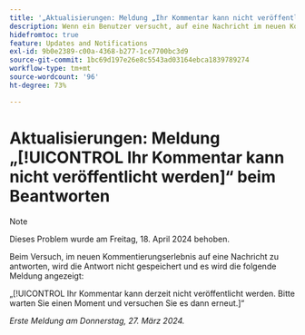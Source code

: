 ```yaml
---
title: '„Aktualisierungen: Meldung „Ihr Kommentar kann nicht veröffentlicht werden“ beim Beantworten“'
description: Wenn ein Benutzer versucht, auf eine Nachricht im neuen Kommentierungserlebnis zu antworten, wird die Antwort nicht gespeichert und dem Benutzer wird eine Nachricht angezeigt.
hidefromtoc: true
feature: Updates and Notifications
exl-id: 9b0e2389-c00a-4368-b277-1ce7700bc3d9
source-git-commit: 1bc69d197e26e8c5543ad03164ebca1839789274
workflow-type: tm+mt
source-wordcount: '96'
ht-degree: 73%

---
```


# Aktualisierungen: Meldung „[!UICONTROL Ihr Kommentar kann nicht veröffentlicht werden]“ beim Beantworten

>[!NOTE]
>
>Dieses Problem wurde am Freitag, 18. April 2024 behoben.

Beim Versuch, im neuen Kommentierungserlebnis auf eine Nachricht zu antworten, wird die Antwort nicht gespeichert und es wird die folgende Meldung angezeigt:

„[!UICONTROL Ihr Kommentar kann derzeit nicht veröffentlicht werden. Bitte warten Sie einen Moment und versuchen Sie es dann erneut.]“

_Erste Meldung am Donnerstag, 27. März 2024._
